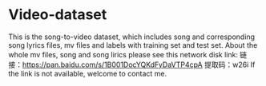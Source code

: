 # Video-dataset
This is the song-to-video dataset, which includes song and corresponding song lyrics files, mv files and labels with training set and test set. About the whole mv files, song and song lirics please see this network disk link: 
链接：https://pan.baidu.com/s/1B001DocYQKdFyDaVTP4cpA 
提取码：w26i
If the link is not available, welcome to contact me.
